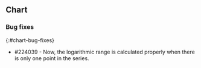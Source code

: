 ## Chart

### Bug fixes
{:#chart-bug-fixes}

* \#224039 - Now, the logarithmic range is calculated properly when there is only one point in the series.